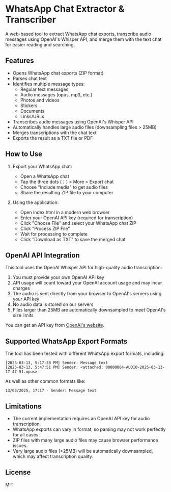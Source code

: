 # WhatsApp Chat Extractor & Transcriber

A web-based tool to extract WhatsApp chat exports, transcribe audio messages using OpenAI's Whisper API, and merge them with the text chat for easier reading and searching.

## Features

- Opens WhatsApp chat exports (ZIP format)
- Parses chat text
- Identifies multiple message types:
  - Regular text messages
  - Audio messages (opus, mp3, etc.)
  - Photos and videos
  - Stickers
  - Documents
  - Links/URLs
- Transcribes audio messages using OpenAI's Whisper API
- Automatically handles large audio files (downsampling files > 25MB)
- Merges transcriptions with the chat text
- Exports the result as a TXT file or PDF

## How to Use

1. Export your WhatsApp chat:
   - Open a WhatsApp chat
   - Tap the three dots (⋮) > More > Export chat
   - Choose "Include media" to get audio files
   - Share the resulting ZIP file to your computer

2. Using the application:
   - Open index.html in a modern web browser
   - Enter your OpenAI API key (required for transcription)
   - Click "Choose File" and select your WhatsApp chat ZIP
   - Click "Process ZIP File"
   - Wait for processing to complete
   - Click "Download as TXT" to save the merged chat

## OpenAI API Integration

This tool uses the OpenAI Whisper API for high-quality audio transcription:

1. You must provide your own OpenAI API key
2. API usage will count toward your OpenAI account usage and may incur charges
3. The audio is sent directly from your browser to OpenAI's servers using your API key
4. No audio data is stored on our servers
5. Files larger than 25MB are automatically downsampled to meet OpenAI's size limits

You can get an API key from [OpenAI's website](https://platform.openai.com/account/api-keys).

## Supported WhatsApp Export Formats

The tool has been tested with different WhatsApp export formats, including:

```
[2025-03-13, 5:17:38 PM] Sender: Message text
[2025-03-13, 5:47:51 PM] Sender: ‎<attached: 00000004-AUDIO-2025-03-13-17-47-51.opus>
```

As well as other common formats like:

```
13/03/2025, 17:17 - Sender: Message text
```

## Limitations

- The current implementation requires an OpenAI API key for audio transcription.
- WhatsApp exports can vary in format, so parsing may not work perfectly for all cases.
- ZIP files with many large audio files may cause browser performance issues.
- Very large audio files (>25MB) will be automatically downsampled, which may affect transcription quality.

## License

MIT
